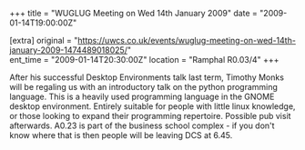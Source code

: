 +++
title = "WUGLUG Meeting on Wed 14th January 2009"
date = "2009-01-14T19:00:00Z"

[extra]
original = "https://uwcs.co.uk/events/wuglug-meeting-on-wed-14th-january-2009-1474489018025/"    
ent_time = "2009-01-14T20:30:00Z"
location = "Ramphal R0.03/4"
+++

After his successful Desktop Environments talk last term, Timothy Monks will be regaling us with an introductory talk on the python programming language. This is a heavily used programming language in the GNOME desktop environment. Entirely suitable for people with little linux knowledge, or those looking to expand their programming repertoire. Possible pub visit afterwards. A0.23 is part of the business school complex - if you don't know where that is then people will be leaving DCS at 6.45.

